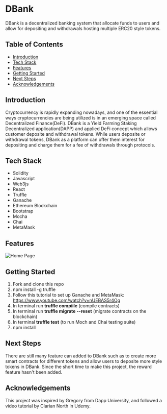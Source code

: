 # **DBank**
DBank is a decentralized banking system that allocate funds to users and allow for depositing and withdrawals hosting multiple ERC20 style tokens.

## Table of Contents
- [Introduction](#introduction)
- [Tech Stack](#tech-stack)
- [Features](#features)
- [Getting Started](#getting-started)
- [Next Steps](#next-steps)
- [Acknowledgements](#acknowledgements)

## Introduction
Cryptocurrency is rapidly expanding nowadays, and one of the essential ways cryptocurrencies are being utilized is in an emerging space called Decentralized Finance(DeFi). DBank is a Yield Farming Staking Decentralized application(DAPP) and applied DeFi concept which allows customer deposite and withdrawal tokens. While users deposite or withdrawal tokens, DBank as a platform can offer them interest for depositing and charge them for a fee of withdrawals through protocols.

## Tech Stack
- Solidity
- Javascript
- Web3js
- React
- Truffle
- Ganache
- Ethereum Blockchain
- Bootstrap
- Mocha
- Chai
- MetaMask

## Features
![Home Page](https://media.giphy.com/media/xC23zXOJ6XRJ2tiAhj/giphy.gif)

## Getting Started
1. Fork and clone this repo
2. npm install -g truffle
3. Follow this tutorial to set up Ganache and MetaMask: https://www.youtube.com/watch?v=nUEBAS5r4Og
4. In terminal run **truffle compiile** (compile contracts)
5. In terminal run **truffle migrate --reset** (migrate contracts on the blockchain)
6. In terminal **truffle test** (to run Moch and Chai testing suite)
7. npm install

## Next Steps
There are still many feature can added to DBank such as to create more smart contracts for different tokens and allow users to deposite more style tokens in DBank. Since the short time to make this project, the reward feature hasn't been added. 

## Acknowledgements
This project was inspired by Gregory from Dapp University, and followed a video tutorial by Clarian North in Udemy.
